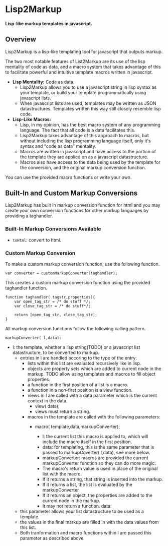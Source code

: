 

# Lisp2Markup
#### Lisp-like markup templates in javascript.

## Overview

Lisp2Markup is a lisp-like templating tool for javascript that outputs markup.

The two most notable features of List2Markup are its use of the lisp mentality of code as data,
and a macro system that takes advantage of this to facilitate powerful and intuitive template macros written in javascript.
 * __Lisp Mentality:__ Code as data.
   * Lisp2Markup allows you to use a javascript string in lisp syntax as your template, or build your template programmatically using javascript lists.
   * When javascript lists are used, templates may be written as JSON datastructures.  Templates written this way still closely resemble lisp code.
 * __Lisp-Like Macros:__
   * Lisp, in my opinion, has the best macro system of any programming language.
     The fact that all code is a data facilitates this.
   * Lisp2Markup takes advantage of this approach to macros, but without including the lisp programming language itself, only it's syntax and "code as data" mentality.
   * Macros are written in javascript and have access to the portion of the template they are applied on as a javascript datastructure.
   * Macros also have access to the data being used by the template for the conversion, and the original markup conversion function.
     

You can use the provided macro functions or write your own.

## Built-In and Custom Markup Conversions

Lisp2Markup has built in markup conversion function for html and you may create your own conversion
functions for other markup languages by providing a taghandler.

### Built-In Markup Conversions Available

 * <code>toHtml</code>: convert to html.

### Custom Markup Conversion

To make a custom markup conversion function, use the following function.

    var converter = customMarkupConverter(taghandler);

This creates a custom markup conversion function using the provided taghandler function.

    function taghandler( tagstr,properties){
        var open_tag_str = /* do stuff */;
        var close_tag_str = /* do stuff*/;

        return [open_tag_str, close_tag_str];
    }


All markup conversion functions follow the following calling pattern.

    markupConverter( l,data):


  * l: the template, whether a lisp string(TODO) or a javascript list datastructure, to be converted to markup.
    * entries in l are handled accoring to the type of the entry:
      - lists within this list are evaluated recursively like in lisp.
      - objects are property sets which are added to current node in the markup. TODO allow using templates and macros to fill object properties.
      - a function in the first position of a list is a macro.
      - a function in a non-first position is a view function.
      - views in l are called with a data parameter which is the current context in the data.
         * view( data);
         * views must return a string.
      - macros in the template are called with the following parameters:
         * macro( template,data,markupConverter);
           - l: the current list this macro is applied to,
                which will include the macro itself in the first position.
           - data: for templating, this is the same parameter that is passed to markupCoverter( l,data), see more below.
           - markupConverter: macros are provided the current markupConverter function so they can do more magic.

           * The macro's return value is used in place of the original list with the macro.
           * If it returns a string, that string is inserted into the markup.
           * If it returns a list, the list is evaluated by the markupConverter
           * If it returns an object, the properties are added to the current node in the markup.
           * It may not return a function.
  data:
    * this parameter allows your list datastructure to be used as a template.
    * the values in the final markup are filled in with the data values from this list.
    * Both tranformation and macro functions within l are passed this parameter as described above.
 


